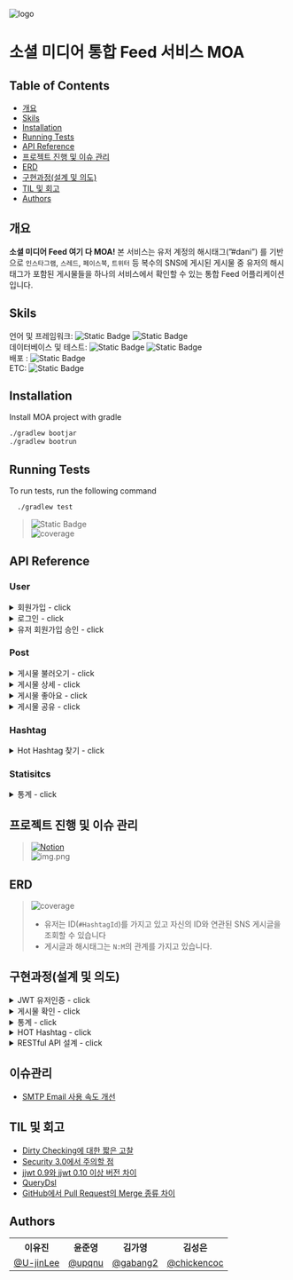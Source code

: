 ![logo](src/main/resources/static/img/logo.jpg)

# 소셜 미디어 통합 Feed 서비스 MOA
## Table of Contents
- [개요](#개요)
- [Skils](#skils)
- [Installation](#Installation)
- [Running Tests](#running-tests)
- [API Reference](#api-reference)
- [프로젝트 진행 및 이슈 관리](#프로젝트-진행-및-이슈-관리)
- [ERD](#ERD)
- [구현과정(설계 및 의도)](#구현과정(설계-및-의도))
- [TIL 및 회고](#til-및-회고)
- [Authors](#authors)

## 개요
**소셜 미디어 Feed 여기 다 MOA!** 본 서비스는 유저 계정의 해시태그(”#dani”) 를 기반으로 `인스타그램`, `스레드`, `페이스북`, `트위터` 등 복수의 SNS에 게시된 게시물 중 유저의 해시태그가 포함된 게시물들을 하나의 서비스에서 확인할 수 있는 통합 Feed 어플리케이션 입니다. <br/>

## Skils
언어 및 프레임워크: ![Static Badge](https://img.shields.io/badge/Java-17-Green) ![Static Badge](https://img.shields.io/badge/Spring_boot-REST-Green)<br/>
데이터베이스 및 테스트: ![Static Badge](https://img.shields.io/badge/h2-2.1.214-blue) ![Static Badge](https://img.shields.io/badge/JUnit-Green) <br/>
배포 : ![Static Badge](https://img.shields.io/badge/Gradle-039BC6) <br/>
ETC: ![Static Badge](https://img.shields.io/badge/SMTP-039BC6)

## Installation
Install MOA project with gradle
```bash
./gradlew bootjar
./gradlew bootrun
```

## Running Tests
To run tests, run the following command
```bash
  ./gradlew test
```
>![Static Badge](https://img.shields.io/badge/Test_Passed-23/23-green)<br/>
> ![coverage](src/main/resources/static/img/test.png)

## API Reference
### User
<details>
<summary>회원가입 - click</summary>

#### Request
```javascript
  GET /users/sign-up
```
```http
Content-Type: application/json

{
  "username":"test1234",
  "email":"yoojinlee.dev@gmail.com",
  "password":"1q2w3e4r!",
  "hashtag":"test"
}
```
#### Response
```http
HTTP/1.1 201
Content-Type: application/json

{
  "id": 1,
  "username": "test1234",
  "email": "yoojinlee.dev@gmail.com",
  "hashtag": "test"
}
```
</details>

<details>
<summary>로그인 - click</summary>

#### Request
```javascript
  GET /users/sign-in
```
```http
Content-Type: application/json

{
    "username": "tester1234",
    "password": "1q2w3e4r!",
}
```

#### Response
```http
    HTTP/1.1 200
    Content-Type: application/json

{
    "accessToken": "eyJhbGciOiJIUzI1NiJ9.eyJzdWIiOiJ0ZXN0MTIzNCIsImV4cCI6MTY5ODc3MjE5OSwiaWF0IjoxNjk4Njg1Nzk5LCJlbWFpbCI6Inlvb2ppbmxlZS5kZXZAZ21haWwuY29tIiwidXNlcklkIjoxLCJhdXRoIjoiUk9MRV9NRU1CRVIifQ.EFjPkcgIjepNwh0qel9H9ZQMbcJ2dZ-fBl9sRuUG5tU"
}
```
</details>
<details>
<summary> 유저 회원가입 승인 - click</summary>

#### Request
```javascript
  GET /users/{id}/approval
```

| Path | Type   | Description             |
|:-----|:-------|:------------------------|
| `id` | `Long` | **Required**. User's ID |

#### Response
```http
    HTTP/1.1 204
    Content-Type: application/json
```
</details>

### Post
<details>
<summary> 게시물 불러오기 - click</summary>

#### Request
```javascript
  GET /posts
```

| Parameter    | Type     | Description                                |
|:-------------|:---------|:-------------------------------------------|
| `hashtag`    | `String` |                                            |
| `page`       | `int`    |                |
| `page_count` | `int`    |  |
| `createdAt`  | `String` |  |
| `desc`       | `String` |  |


#### Response
```http
    HTTP/1.1 200
    Content-Type: application/json
    
    {
    "content": [
        {
            "id": 1,
            "contentId": "fb1",
            "type": "FACEBOOK",
            "title": "페북 피드_1",
            "content": "good #dev #java",
            "viewCount": 2,
            "likeCount": 0,
            "shareCount": 3,
            "createdAt": "2023-10-31T02:00:30.682465",
            "updatedAt": "2023-10-31T02:00:30.682465"
        },
        //...
    ],
    "pageable": {
        "pageNumber": 0,
        "pageSize": 5,
        "sort": {
            "empty": false,
            "sorted": true,
            "unsorted": false
        },
        "offset": 0,
        "unpaged": false,
        "paged": true
    },
    "last": false,
    "totalElements": 20,
    "totalPages": 4,
    "size": 5,
    "number": 0,
    "sort": {
        "empty": false,
        "sorted": true,
        "unsorted": false
    },
    "first": true,
    "numberOfElements": 5,
    "empty": false
}
```
</details>

<details>
<summary> 게시물 상세 - click</summary>

#### Request
```javascript
  GET /posts/{postId}
```

| Path | Type   | Description             |
|:-----|:-------|:------------------------|
| `id` | `Long` | **Required**. User's ID |

#### Response
```http
HTTP/1.1 200
Content-Type: application/json

{
  "id": 0,
  "contentId": "string",
  "type": "FACEBOOK",
  "title": "string",
  "content": "string",
  "viewCount": 0,
  "likeCount": 0,
  "shareCount": 0,
  "createdAt": "2023-11-02T03:02:34.687Z",
  "updatedAt": "2023-11-02T03:02:34.687Z"
}
```
</details>

<details>
<summary> 게시물 좋아요 - click</summary>

#### Request
```javascript
  GET /posts/{postId}/likes
```

| Path | Type   | Description             |
|:-----|:-------|:------------------------|
| `id` | `Long` | **Required**. User's ID |

#### Response
```http
    HTTP/1.1 200
    Content-Type: application/json
```
</details>

<details>
<summary> 게시물 공유 - click</summary>

#### Request
```javascript
  GET /posts/{postId}/shares
```

| Path | Type   | Description             |
|:-----|:-------|:------------------------|
| `id` | `Long` | **Required**. User's ID |

#### Response
```http
    HTTP/1.1 200
    Content-Type: application/json
```
</details>

### Hashtag
<details>
<summary>Hot Hashtag 찾기 - click</summary>

#### Request
```javascript
  GET /hashtags/hot
```

#### Response
```http
    HTTP/1.1 200
    Content-Type: application/json

    {
        "hashtagName": "#test",
        "count": 15
    }
```
</details>

### Statisitcs
<details>
<summary>통계 - click</summary>

#### Request
```javascript
  GET /statistics
```
| Parameter  | Type      | Description                                |
|:-----------|:----------|:-------------------------------------------|
| `hashtag`  | `String`  |                                            |
| `type`     | `String`  | **Required**.`date`, `hour`                |
| `start`    | `date`    | 2023-10-01 과 같이 데이트 형식이며 조회 기준 시작일을 의미합니다. |
| `end`      | `date`    | 2023-10-25 과 같이 데이트 형식이며 조회 기준 시작일을 의미합니다. |
| `value`    | `String`  | count, view_count, like_count, share_count |

#### Response
```http
    HTTP/1.1 200
    Content-Type: application/json

    {
        "time": "#test",
        "count": 15
    }
```
</details>

## 프로젝트 진행 및 이슈 관리
> [![Notion](https://img.shields.io/badge/Github_project_-CLICK🖱-%23000000.svg?style=for-the-badge&logo=Github&logoColor=white)](https://github.com/users/U-jinLee/projects/1)<br>
>![img.png](src/main/resources/static/img/project.png)

## ERD
>![coverage](src/main/resources/static/img/table.png) <br/>
> - 유저는 ID(`#HashtagId`)를 가지고 있고 자신의 ID와 연관된 SNS 게시글을 조회할 수 있습니다
> - 게시글과 해시태그는 `N:M`의 관계를 가지고 있습니다.

## 구현과정(설계 및 의도)
<details>
<summary>JWT 유저인증 - click</summary>
- JWT를 활용한 유저 인증을 구현했습니다.<br>
- SMTP를 활용해 유저의 이메일에 유저의 인증키를 전송하는 기능을 구현했습니다.
</details>
<details>
<summary>게시물 확인 - click</summary>
- 게시물 확인 및 상세, 좋아요, 공유 기능을 구현했습니다.
</details>
<details>
<summary>통계 - click</summary>
- 유저, 또는 브랜드 해시태그의 통계를 확인할 수 있습니다.<br>
</details>
<details>
<summary>HOT Hashtag - click</summary>
- 최근 3시간 이내에 게시물에서 가장 많이 사용된 해시태그를 조회할 수 있습니다.<br>
</details>
<details>
<summary>RESTful API 설계 - click</summary>
- Open API를 활용한 Self-descriptive Message 충족<br>
  - "/swagger-ui"에서 해당 내용 확인 가능

</details>

## 이슈관리
- [SMTP Email 사용 속도 개선](https://diligent-mangosteen-06d.notion.site/SMTP-Email-57124080d4cb4e3383a014df0af2c95f?pvs=4)

## TIL 및 회고
- [Dirty Checking에 대한 짧은 고찰](https://diligent-mangosteen-06d.notion.site/Dirty-Checking-e16ca9140ef24613b3766bee37156957?pvs=4)
- [Security 3.0에서 주의할 점](https://diligent-mangosteen-06d.notion.site/Security-3-0-3a70cd637c3a472dbfefe4faadd793ca?pvs=4)
- [jjwt 0.9와 jjwt 0.10 이상 버전 차이](https://chickencoc.tistory.com/21)
- [QueryDsl](https://gabang2.notion.site/QueryDsl-43b0901997104bb89c96bcc4d9da78ed)
- [GitHub에서 Pull Request의 Merge 종류 차이](https://chickencoc.tistory.com/26)

## Authors
<div align="center">

<table>
    <tr>
        <th>이유진</th>
        <th>윤준영</th>
        <th>김가영</th>
        <th>김성은</th>
    </tr>
    <tr>
        <td><a href="https://github.com/U-jinLee">@U-jinLee</a></td>
        <td><a href="https://github.com/upqnu">@upqnu</a></td>
        <td><a href="https://github.com/gabang2">@gabang2</a></td>
        <td><a href="https://github.com/hyerijang">@chickencoc</a></td>
    </tr>
</table>
</div>